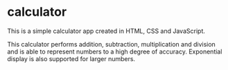 # calculator

This is a simple calculator app created in HTML, CSS and JavaScript.

This calculator performs addition, subtraction, multiplication and division and is able to represent numbers to a high degree of accuracy. Exponential display is also supported for larger numbers.
